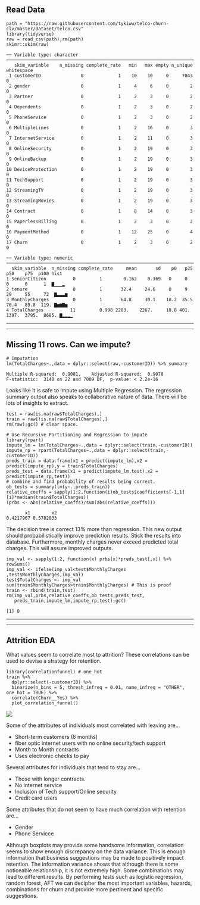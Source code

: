 


## Read Data

```{r}
path = "https://raw.githubusercontent.com/tykiww/telco-churn-clv/master/dataset/telco.csv"
library(tidyverse)
raw = read_csv(path);rm(path)
skimr::skim(raw)
```


    ── Variable type: character ──────────────────────────────────────────────────────────────────────────────────────────────────
       skim_variable    n_missing complete_rate   min   max empty n_unique whitespace
     1 customerID               0             1    10    10     0     7043          0
     2 gender                   0             1     4     6     0        2          0
     3 Partner                  0             1     2     3     0        2          0
     4 Dependents               0             1     2     3     0        2          0
     5 PhoneService             0             1     2     3     0        2          0
     6 MultipleLines            0             1     2    16     0        3          0
     7 InternetService          0             1     2    11     0        3          0
     8 OnlineSecurity           0             1     2    19     0        3          0
     9 OnlineBackup             0             1     2    19     0        3          0
    10 DeviceProtection         0             1     2    19     0        3          0
    11 TechSupport              0             1     2    19     0        3          0
    12 StreamingTV              0             1     2    19     0        3          0
    13 StreamingMovies          0             1     2    19     0        3          0
    14 Contract                 0             1     8    14     0        3          0
    15 PaperlessBilling         0             1     2     3     0        2          0
    16 PaymentMethod            0             1    12    25     0        4          0
    17 Churn                    0             1     2     3     0        2          0
    
    ── Variable type: numeric ────────────────────────────────────────────────────────────────────────────────────────────────────
      skim_variable  n_missing complete_rate     mean       sd    p0   p25    p50    p75  p100 hist 
    1 SeniorCitizen          0         1        0.162    0.369   0     0      0      0      1  ▇▁▁▁▂
    2 tenure                 0         1       32.4     24.6     0     9     29     55     72  ▇▃▃▃▆
    3 MonthlyCharges         0         1       64.8     30.1    18.2  35.5   70.4   89.8  119. ▇▅▆▇▅
    4 TotalCharges          11         0.998 2283.    2267.     18.8 401.  1397.  3795.  8685. ▇▂▂▂▁

<hr>
<hr>

## Missing 11 rows. Can we impute?

```{r}
# Imputation
lm(TotalCharges~.,data = dplyr::select(raw,-customerID)) %>% summary
```

    Multiple R-squared:  0.9081,	Adjusted R-squared:  0.9078 
    F-statistic:  3148 on 22 and 7009 DF,  p-value: < 2.2e-16

Looks like it is safe to impute using Multiple Regression. The regression summary output also speaks to collaborative nature of data. There will be lots of insights to extract.

```{r}
test = raw[is.na(raw$TotalCharges),]
train = raw[!is.na(raw$TotalCharges),]
rm(raw);gc() # clear space.
```

```{r}
# Use Recursive Partitioning and Regression to impute
library(rpart)
impute_lm = lm(TotalCharges~.,data = dplyr::select(train,-customerID))
impute_rp = rpart(TotalCharges~.,data = dplyr::select(train,-customerID))
preds_train = data.frame(x1 = predict(impute_lm),x2 = predict(impute_rp),y = train$TotalCharges)
preds_test = data.frame(x1 = predict(impute_lm,test),x2 = predict(impute_rp,test))
# combine and find probability of results being correct.
ob_tests = summary(lm(y~.,preds_train))
relative_coeffs = sapply(1:2,function(i)ob_tests$coefficients[-1,1][i]*median(train$TotalCharges))
(prbs <- abs(relative_coeffs)/sum(abs(relative_coeffs)))
```

           x1        x2 
    0.4217967 0.5782033 

The decision tree is correct 13% more than regression. This new output should probabilistically improve prediction results. Stick the results into database. Furthermore, monthly charges never exceed predicted total charges. This will assure improved outputs.

```{r}
imp_val <- sapply(1:2, function(x) prbs[x]*preds_test[,x]) %>% rowSums()
imp_val <- ifelse(imp_val<test$MonthlyCharges ,test$MonthlyCharges,imp_val)
test$TotalCharges <- imp_val
sum(train$MonthlyCharges>train$MonthlyCharges) # This is proof
train <- rbind(train,test)
rm(imp_val,prbs,relative_coeffs,ob_tests,preds_test,
   preds_train,impute_lm,impute_rp,test);gc()
```

    [1] 0

<hr>
<hr>

## Attrition EDA

What values seem to correlate most to attrition? These correlations can be used to devise a strategy for retention.

```{r}
library(correlationfunnel) # one hot
train %>%
  dplyr::select(-customerID) %>%
  binarize(n_bins = 5, thresh_infreq = 0.01, name_infreq = "OTHER", one_hot = TRUE) %>%
  correlate(Churn__Yes) %>%
  plot_correlation_funnel()
```

![](https://raw.githubusercontent.com/tykiww/telco-churn-clv/master/images/Correlation_Funnel.png)

Some of the attributes of individuals most correlated with leaving are...

- Short-term customers (6 months) 
- fiber optic internet users with no online security/tech support
- Month to Month contracts
- Uses electronic checks to pay

Several attributes for individuals that tend to stay are...

- Those with longer contracts.
- No internet service
- Inclusion of Tech support/Online security
- Credit card users

Some attributes that do not seem to have much correlation with retention are...

- Gender
- Phone Servicce

Although boxplots may provide some handsome information, correlation seems to show enough discrepancy on the data variance. This is enough information that business suggestions may be made to positively impact retention. The information variance shows that although there is some noticeable relationship, it is not extremely high. Some combinations may lead to different results. By performing tests such as logistic regression, random forest, AFT we can decipher the most important variables, hazards, combinations for churn and provide more pertinent and specific suggestions.








